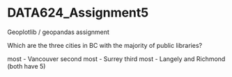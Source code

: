 # DATA624_Assignment5
Geoplotlib / geopandas assignment

Which are the three cities in BC with the majority of public libraries?

most - Vancouver
second most - Surrey
third most - Langely and Richmond (both have 5)

